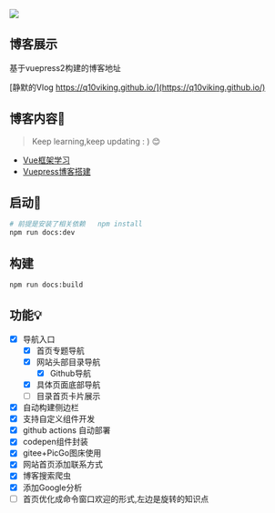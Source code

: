 
![](https://img.shields.io/github/license/Q10Viking/q10viking.github.io)
## 博客展示

基于vuepress2构建的博客地址

[静默的Vlog https://q10viking.github.io/](https://q10viking.github.io/)

## 博客内容📗

> Keep learning,keep updating : ) 😊

- [Vue框架学习](https://q10viking.github.io/vue3/)
- [Vuepress博客搭建](https://q10viking.github.io/vuepress/)



## 启动:rocket:

```sh
# 前提是安装了相关依赖   npm install
npm run docs:dev
```



## 构建

```sh
npm run docs:build
```



## 功能💡


- [x] 导航入口
  - [x] 首页专题导航
  - [x] 网站头部目录导航
    - [x] Github导航
  - [x] 具体页面底部导航
  - [ ] 目录首页卡片展示
- [x] 自动构建侧边栏
- [x] 支持自定义组件开发
- [x] github actions 自动部署
- [x] codepen组件封装
- [x] gitee+PicGo图床使用
- [x] 网站首页添加联系方式
- [x] 博客搜索爬虫
- [x] 添加Google分析
- [ ] 首页优化成命令窗口欢迎的形式,左边是旋转的知识点
